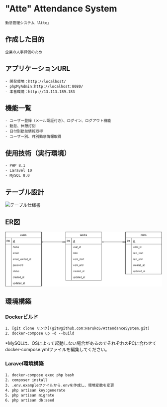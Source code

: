 # "Atte" Attendance System
    勤怠管理システム「Atte」

## 作成した目的
    企業の人事評価のため

## アプリケーションURL
    - 開発環境：http://localhost/
    - phpMyAdmin:http://localhost:8080/
    - 本番環境：http://13.113.189.183

## 機能一覧
    - ユーザー登録（メール認証付き）、ログイン、ログアウト機能
    - 勤怠、休憩打刻
    - 日付別勤怠情報取得
    - ユーザー別、月別勤怠情報取得

## 使用技術（実行環境）
    - PHP 8.1
    - Laravel 10
    - MySQL 8.0

## テーブル設計
<img width="431" alt="テーブル仕様書" src="https://github.com/user-attachments/assets/8b28bad9-a67d-4f4d-9742-e3ec37089671">

## ER図
![](er.drawio.png)

## 環境構築

### Dockerビルド
    1. [git clone リンク](git@github.com:HarukoS/AttendanceSystem.git)
    2. docker-compose up -d --build

*MySQLは、OSによって起動しない場合があるのでそれぞれのPCに合わせてdocker-compose.ymlファイルを編集してください。

### Laravel環境構築
    1. docker-compose exec php bash
    2. composer install
    3. .env.exampleファイルから.envを作成し、環境変数を変更
    4. php artisan key:generate
    5. php artisan migrate
    6. php artisan db:seed
